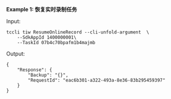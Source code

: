 **Example 1: 恢复实时录制任务**



Input: 

```
tccli tiw ResumeOnlineRecord --cli-unfold-argument  \
    --SdkAppId 1400000001\
    --TaskId 07b4c70bpafm1b4majmb
```

Output: 
```
{
    "Response": {
        "Backup": "{}",
        "RequestId": "eac6b301-a322-493a-8e36-83b295459397"
    }
}
```

